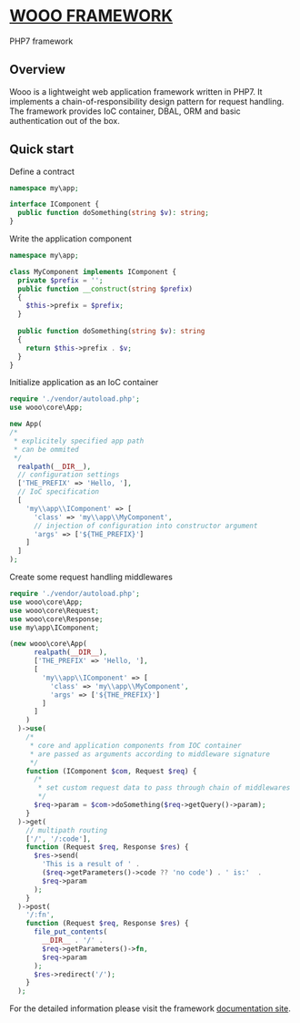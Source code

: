 # [WOOO FRAMEWORK](https://www.wooo.dev)
PHP7 framework

## Overview

Wooo is a lightweight web application framework written in PHP7. It implements a chain-of-responsibility design pattern for request handling. The framework provides IoC container, DBAL, ORM and basic authentication out of the box.

## Quick start

Define a contract

```php
namespace my\app;

interface IComponent {
  public function doSomething(string $v): string;
}
```

Write the application component

```php
namespace my\app;

class MyComponent implements IComponent {
  private $prefix = '';
  public function __construct(string $prefix)
  {
    $this->prefix = $prefix;
  }
  
  public function doSomething(string $v): string
  {
    return $this->prefix . $v;
  }
}
```

Initialize application as an IoC container

```php
require './vendor/autoload.php';
use wooo\core\App;

new App(
/*
 * explicitely specified app path
 * can be ommited
 */
  realpath(__DIR__),
  // configuration settings
  ['THE_PREFIX' => 'Hello, '],
  // IoC specification
  [
    'my\\app\\IComponent' => [
      'class' => 'my\\app\\MyComponent',
      // injection of configuration into constructor argument
      'args' => ['${THE_PREFIX}']
    ]
  ]
);
```

Create some request handling middlewares

```php
require './vendor/autoload.php';
use wooo\core\App;
use wooo\core\Request;
use wooo\core\Response;
use my\app\IComponent;

(new wooo\core\App(
      realpath(__DIR__),
      ['THE_PREFIX' => 'Hello, '],
      [
        'my\\app\\IComponent' => [
          'class' => 'my\\app\\MyComponent',
          'args' => ['${THE_PREFIX}']
        ]
      ]
    )
  )->use(
    /*
     * core and application components from IOC container
     * are passed as arguments according to middleware signature
     */
    function (IComponent $com, Request $req) {
      /*
       * set custom request data to pass through chain of middlewares
       */
      $req->param = $com->doSomething($req->getQuery()->param);
    }
  )->get(
    // multipath routing
    ['/', '/:code'],
    function (Request $req, Response $res) {
      $res->send(
        'This is a result of ' .
        ($req->getParameters()->code ?? 'no code') . ' is:'  .
        $req->param
      );
    }
  )->post(
    '/:fn',
    function (Request $req, Response $res) {
      file_put_contents(
        __DIR__ . '/' .
        $req->getParameters()->fn,
        $req->param
      );
      $res->redirect('/');
    }
  );
```

For the detailed information please visit the framework [documentation site](https://www.wooo.dev/en/docs).